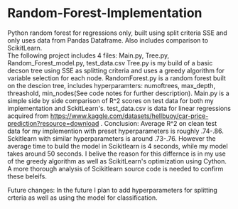 # Random-Forest-Implementation
Python random forest for regressions only, built using split criteria SSE and only uses data from Pandas Dataframe. Also includes comparison to ScikitLearn.  
The following project includes 4 files: Main.py, Tree.py, Random_Forest_model.py, test_data.csv
Tree.py is my build of a basic decson tree using SSE as splitting criteria and uses a greedy algorithm for variable selection for each node.
RandomForest.py is a random forest built on the descion tree, includes hyperparamters: numoftrees, max_depth, threashold, min_nodes(See code notes for further description).
Main.py is a simple side by side comparison of R^2 scores on test data for both my implementation and SckitLearn's.
test_data.csv is data for linear regressions acquired from https://www.kaggle.com/datasets/hellbuoy/car-price-prediction?resource=download . 
Conclusion: Average R^2 on clean test data for my implemention with preset hyperparameters is roughly .74-.86. Sckitlearn with similar hyperparameters is around .73-.76. However the average time to build the model in Scikitlearn is 4 seconds, while my model takes around 50 seconds. I belive the reason for this differnce is in my use of the greedy algorithm as well as ScikitLearn's optimization using Cython. A more thorough analysis of Scikitlearn source code is needed to confirm these beleifs. 

Future changes: In the future I plan to add hyperparameters for splitting crteria as well as using the model for classification. 

